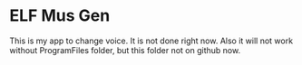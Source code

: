# ELF Mus Gen
This is my app to change voice. 
It is not done right now.
Also it will not work without ProgramFiles folder, but this folder not on github now.

